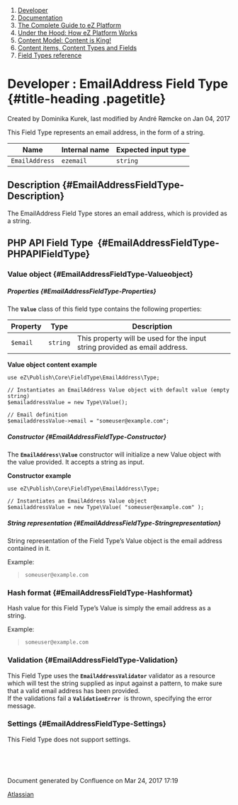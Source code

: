 1.  <span>[Developer](index.html)</span>
2.  <span>[Documentation](Documentation_31429504.html)</span>
3.  <span>[The Complete Guide to eZ
    Platform](The-Complete-Guide-to-eZ-Platform_31429526.html)</span>
4.  <span>[Under the Hood: How eZ Platform Works](31429659.html)</span>
5.  <span>[Content Model: Content is King!](31429709.html)</span>
6.  <span>[Content items, Content Types and
    Fields](31430275.html)</span>
7.  <span>[Field Types
    reference](Field-Types-reference_31430495.html)</span>

<span id="title-text"> Developer : EmailAddress Field Type </span> {#title-heading .pagetitle}
==================================================================

Created by <span class="author"> Dominika Kurek</span>, last modified by
<span class="editor"> André Rømcke</span> on Jan 04, 2017

This Field Type represents an email address, in the form of a string.

| Name           | Internal name | Expected input type |
|----------------|---------------|---------------------|
| `EmailAddress` | `ezemail`     | `string`            |

Description {#EmailAddressFieldType-Description}
-----------

The EmailAddress Field Type stores an email address, which is provided
as a string.

PHP API Field Type  {#EmailAddressFieldType-PHPAPIFieldType}
-------------------

### Value object {#EmailAddressFieldType-Valueobject}

##### Properties {#EmailAddressFieldType-Properties}

The **`Value`** class of this field type contains the following
properties:

| Property | Type     | Description                                                                |
|----------|----------|----------------------------------------------------------------------------|
| `$email` | `string` | This property will be used for the input string provided as email address. |

**Value object content example**

~~~~ brush:
use eZ\Publish\Core\FieldType\EmailAddress\Type;

// Instantiates an EmailAddress Value object with default value (empty string)
$emailaddressValue = new Type\Value();

// Email definition
$emailaddressValue->email = "someuser@example.com";
~~~~

##### Constructor {#EmailAddressFieldType-Constructor}

<span>The **`EmailAddress`**</span>**`\Value`**<span> constructor
will initialize a new Value object with the value provided. It accepts a
string as input.</span>

**Constructor example**

~~~~ brush:
use eZ\Publish\Core\FieldType\EmailAddress\Type;
 
// Instantiates an EmailAddress Value object
$emailaddressValue = new Type\Value( "someuser@example.com" );
~~~~

##### String representation {#EmailAddressFieldType-Stringrepresentation}

String representation of the Field Type’s Value object is the email
address contained in it.

Example:

> `someuser@example.com`

### Hash format {#EmailAddressFieldType-Hashformat}

Hash value for this Field Type’s Value is simply the email address as a
string.

Example:

> `someuser@example.com`

### Validation {#EmailAddressFieldType-Validation}

This Field Type uses the **`EmailAddressValidator`** validator as a
resource which will test the string supplied as input against a pattern,
to make sure that a valid email address has been provided.  
If the validations fail a **`ValidationError`**<span
class="p">  </span>is thrown, specifying the error message.

### Settings {#EmailAddressFieldType-Settings}

This Field Type does not support settings.

 

 

Document generated by Confluence on Mar 24, 2017 17:19

[Atlassian](http://www.atlassian.com/)


